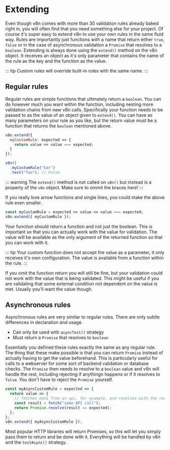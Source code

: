 # Extending

Even though v8n comes with more than 30 validation rules already baked right in,
you will often find that you need something else for your project. Of course
it's super easy to extend v8n to use your own rules in the same fluid way. Rules
are importantly just functions with a name that return either `true`, `false` or
in the case of asynchronous validation a `Promise` that resolves to a `boolean`.
Extending is always done using the `extend()` method on the v8n object. It
receives an object as it's only parameter that contains the name of the rule as
the key and the function as the value.

::: tip
Custom rules will override built-in rules with the same name.
:::

## Regular rules

Regular rules are simple functions that ultimately return a `boolean`. You can
do however much you want within the function, including nesting more validation
chains from new v8n calls. Specifically your function needs to be passed to as
the value of an object given to `extend()`. You can have as many parameters on
your rule as you like, but the return value must be a function that returns the
`boolean` mentioned above.

```js
v8n.extend({
  myCustomRule: expected => {
    return value => value === expected;
  }
});

v8n()
  .myCustomRule("bar")
  .test("foo"); // False
```

::: warning
The `extend()` method is not called on `v8n()` but instead is a property of
the `v8n` object. Make sure to ommit the braces here!
:::

If you really love arrow functions and single lines, you could make the above
rule even smaller.

```js
const myCustomRule = expected => value => value === expected;
v8n.extend({ myCustomRule });
```

Your function should return a function and not just the boolean. This is
important so that you can actually work with the value for validation. The value
will be available as the only argument of the returned function so that you can
work with it.

::: tip
Your custom function does not accept the value as a parameter, it only receives
it's own configuration. The value is available from a function within the rule.
:::

If you omit the function return you will still be fine, but your validation
could not work with the value that is being validated. This might be useful if
you are validating that some external condition not dependent on the value is
met. Usually you'll want the value though.

## Asynchronous rules

Asynchronous rules are very similar to regular rules. There are only subtle
differences in declaration and usage.

- Can only be used with `asyncTest()` strategy
- Must return a `Promise` that resolves to `boolean`

Essentially you defined these rules exactly the same as any regular rule. The
thing that these make possible is that you can return `Promise` instead of
actually having to get the value beforehand. This is particularly useful for
calls to a webserver for some sort of backend validation or database checks. The
`Promise` then needs to resolve to a `boolean` value and v8n will handle the
rest, including rejecting if anythingn happens or if it resolves to `false`. You
don't have to reject the `Promise` yourself.

```js
const myAsyncCustomRule = expected => {
  return value => {
    // fetches data from an api, for example, and resolves with the result
    const result = fetch("some API call");
    return Promise.resolve(result == expected);
  };
};
v8n.extend({ myAsyncCustomRule });
```

Most popular HTTP libraries will return Promises, so this will let you simply
pass them to return and be done with it. Everything will be handled by v8n
and the `testAsync()` strategy.
